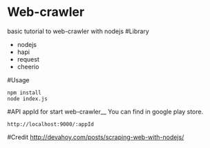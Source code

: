 # Web-crawler
basic tutorial to web-crawler with nodejs
#Library
* nodejs 
* hapi
* request
* cheerio
 
#Usage
```
npm install
node index.js
```

#API
appId for start web-crawler__
You can find in google play store.
```
http://localhost:9000/:appId
```

#Credit
http://devahoy.com/posts/scraping-web-with-nodejs/

